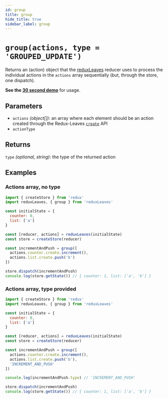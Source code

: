 ```yaml
---
id: group
title: group
hide_title: true
sidebar_label: group
---
```


# `group(actions, type = 'GROUPED_UPDATE')`

Returns an (action) object that the [reduxLeaves](../README.md) reducer uses to process the individual actions in the `actions` array sequentially (but, through the store, one dispatch).

**See the [30 second demo](intro/demo.md)** for usage.

## Parameters
- `actions` *(object[])*: an array where each element should be an action created through the Redux-Leaves [`create`](create.md) API
- `actionType`

## Returns
`type` *(optional, string)*: the type of the returned action

## Examples

### Actions array, no type
```js
import { createStore } from 'redux'
import reduxLeaves, { group } from 'reduxLeaves'

const initialState = {
  counter: 0,
  list: ['a']
}

const [reducer, actions] = reduxLeaves(initialState)
const store = createStore(reducer)

const incrementAndPush = group([
  actions.counter.create.increment(),
  actions.list.create.push('b')
])

store.dispatch(incrementAndPush)
console.log(store.getState()) // { counter: 1, list: ['a', 'b'] }
```

### Actions array, type provided
```js
import { createStore } from 'redux'
import reduxLeaves, { group } from 'reduxLeaves'

const initialState = {
  counter: 0,
  list: ['a']
}

const [reducer, actions] = reduxLeaves(initialState)
const store = createStore(reducer)

const incrementAndPush = group([
  actions.counter.create.increment(),
  actions.list.create.push('b'),
  'INCREMENT_AND_PUSH'
])

console.log(incrementAndPush.type) // 'INCREMENT_AND_PUSH'

store.dispatch(incrementAndPush)
console.log(store.getState()) // { counter: 1, list: ['a', 'b'] }
```
